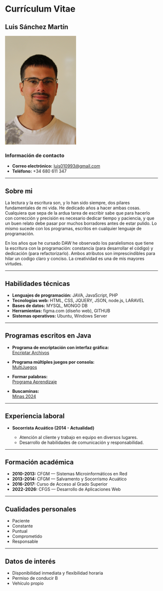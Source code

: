 # Currículum Vitae

## Luis Sánchez Martín
![Luis Sánchez Martín](./LuisSanchez1.png)
### Información de contacto

* **Correo electrónico:** [luis010993@gmail.com](mailto:luis010993@gmail.com)
* **Teléfono:** +34 680 611 347


---

## Sobre mi

La lectura y la escritura son, y lo han sido siempre, dos pilares fundamentales de mi vida. He dedicado años a hacer ambas cosas. Cualquiera que sepa de la ardua tarea de escribir sabe que para hacerlo con corrección y precisión es necesario dedicar tiempo y paciencia, y que un buen relato debe pasar por muchos borradores antes de estar pulido. Lo mismo sucede con los programas, escritos en cualquier lenguaje de programación.

En los años que he cursado DAW he observado los paralelismos que tiene la escritura con la programación: constancia (para desarrollar el código) y dedicación (para refactorizarlo). Ambos atributos son imprescindibles para hilar un codigo claro y conciso. La creatividad es una de mis mayores virtudes.

---

## Habilidades técnicas

* **Lenguajes de programación:** JAVA, JavaScript, PHP
* **Tecnologías web:** HTML, CSS, JQUERY, JSON, node.js, LARAVEL
* **Bases de datos:** MYSQL, MONGO DB
* **Herramientas:** figma.com (diseño web), GITHUB
* **Sistemas operativos:** Ubuntu, Windows Server

---

## Programas escritos en Java

- **Programa de encriptación con interfaz gráfica:**  
  [Encriptar Archivos](https://github.com/lsanchez010993/EncriptarArchivos)

- **Programa múltiples juegos por consola:**  
  [MultiJuegos](https://github.com/lsanchez010993/MultiJuegos)

- **Formar palabras:**  
  [Programa Aprendizaje](https://github.com/lsanchez010993/ProgramaAprendizaje)

- **Buscaminas:**  
  [Minas 2024](https://github.com/lsanchez010993/minas2024/)

---

## Experiencia laboral

* **Socorrista Acuático (2014 - Actualidad)**

  * Atención al cliente y trabajo en equipo en diversos lugares.
  * Desarrollo de habilidades de comunicación y responsabilidad.

---

## Formación académica

* **2010-2013:** CFGM — Sistemas Microinformáticos en Red
* **2013-2014:** CFGM — Salvamento y Socorrismo Acuático
* **2016-2017:** Curso de Acceso al Grado Superior
* **2022-2026:** CFGS — Desarrollo de Aplicaciones Web


---

## Cualidades personales

* Paciente
* Constante
* Puntual
* Comprometido
* Responsable

---

## Datos de interés

* Disponibilidad inmediata y flexibilidad horaria
* Permiso de conducir B
* Vehículo propio
